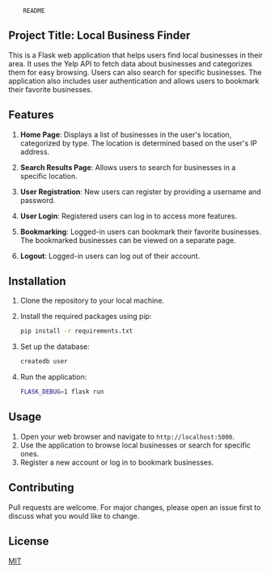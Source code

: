 

        README

## Project Title: Local Business Finder

This is a Flask web application that helps users find local businesses in their area. It uses the Yelp API to fetch data about businesses and categorizes them for easy browsing. Users can also search for specific businesses. The application also includes user authentication and allows users to bookmark their favorite businesses.

## Features

1. **Home Page**: Displays a list of businesses in the user's location, categorized by type. The location is determined based on the user's IP address.

2. **Search Results Page**: Allows users to search for businesses in a specific location.

3. **User Registration**: New users can register by providing a username and password.

4. **User Login**: Registered users can log in to access more features.

5. **Bookmarking**: Logged-in users can bookmark their favorite businesses. The bookmarked businesses can be viewed on a separate page.

6. **Logout**: Logged-in users can log out of their account.

## Installation

1. Clone the repository to your local machine.
2. Install the required packages using pip:

    ```bash
    pip install -r requirements.txt
    ```

3. Set up the database:

    ```bash
    createdb user
    ```

4. Run the application:

    ```bash
    FLASK_DEBUG=1 flask run
    ```

## Usage

1. Open your web browser and navigate to `http://localhost:5000`.
2. Use the application to browse local businesses or search for specific ones.
3. Register a new account or log in to bookmark businesses.


## Contributing

Pull requests are welcome. For major changes, please open an issue first to discuss what you would like to change.

## License

[MIT](https://choosealicense.com/licenses/mit/)